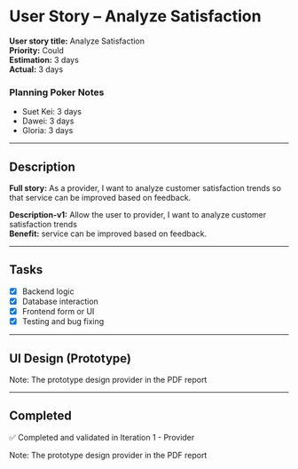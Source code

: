 # User Story – Analyze Satisfaction

**User story title:** Analyze Satisfaction  
**Priority:** Could  
**Estimation:** 3 days  
**Actual:** 3 days  

### Planning Poker Notes
- Suet Kei: 3 days  
- Dawei: 3 days  
- Gloria: 3 days  

---

## Description

**Full story:** As a provider, I want to analyze customer satisfaction trends so that service can be improved based on feedback.

**Description-v1:** Allow the user to provider, I want to analyze customer satisfaction trends  
**Benefit:** service can be improved based on feedback.  

---

## Tasks

- [x] Backend logic
- [x] Database interaction
- [x] Frontend form or UI
- [x] Testing and bug fixing

---

## UI Design (Prototype)

Note: The prototype design provider in the PDF report

---

## Completed

✅ Completed and validated in Iteration 1 - Provider  

Note: The prototype design provider in the PDF report
